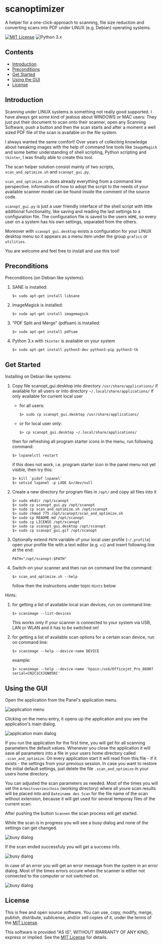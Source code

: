 scanoptimizer
=============

A helper for a one-click-approach to scanning, file size reduction and 
converting scans into PDF under LINUX (e.g. Debian) operating systems.

[![MIT License][LICENSE-BADGE]](LICENSE)
![Python 3.x][PYTHON-BADGE]

[LICENSE-BADGE]: https://img.shields.io/badge/license-MIT-blue.svg
[PYTHON-BADGE]: https://img.shields.io/badge/Python-3.x-blue.svg


Contents
--------

* [Introduction](#introduction)
* [Preconditions](#preconditions)
* [Get Started](#get-started)
* [Using the GUI](#using-the-gui)
* [License](#license)


Introduction
------------

Scanning under LINUX systems is something not really good supported. I have 
always got some kind of jealous about WINDOWS or MAC users: They just put their 
document to scan onto their scanner, open any Scanning Software, push a button
and then the scan starts and after a moment a well sized PDF file of the
scan is available on the file system.

I always wanted the same comfort!
Over years of collecting knowledge about tweaking images with the help of
command line tools like `ImageMagick` and some better understanding of shell
scripting, Python scripting and `tkinter`, I was finally able to create this
tool.

The scan helper solution consist mainly of two scripts, `scan_and_optimize.sh` 
and `scanopt_gui.py`.

`scan_and_optimize.sh` does already everything from a command line perspective.
information of how to adopt the script to the needs of your available scanner
model can be found inside the comment of the source code.

`scanopt_gui.py` is just a user friendly interface of the shell script with
little additional functionality, like saving and reading the last settings to
a configuration file. The configuration file is saved to the users `HOME`, so 
every user on a system has his own settings, separated from the others.

Moreover with `scanopt_gui.desktop` exists a configuration for your LINUX 
desktop menu so it appears as a menu item under the group `grafics` or 
`utilities`.

You are welcome and feel free to install and use this tool!


Preconditions
-------------

Preconditions (on Debian like systems):

1. SANE is installed:
   ```
   $> sudo apt-get install libsane
   ```

2. ImageMagick is installed:
   ```
   $> sudo apt-get install imagemagick
   ```

3. "PDF Split and Merge" (pdfsam) is installed:
   ```
   $> sudo apt-get install pdfsam
   ```

4. Python 3.x with `tkinter` is available on your system
   ```
   $> sudo apt-get install python3-dev python3-pip python3-tk
   ```


Get Started
-----------

Installing on Debian like systems:

1. Copy file scanopt_gui.desktop into directory `/usr/share/applications/` if
   available for all users or into directory `~/.local/share/applications/` if
   only available for current local user

   * for all users:
     ```
     $> sudo cp scanopt_gui.desktop /usr/share/applications/
     ```
   * or for local user only:
     ```
     $> cp scanopt_gui.desktop ~/.local/share/applications/
     ```

   then for refreshing all program starter icons in the menu, run following
   command:
   ```
   $> lxpanelctl restart
   ```
   if this does not work, i.e. program starter icon in the panel menu not yet visible, then try this:
   ```
   $> kill `pidof lxpanel`
   $> setsid lxpanel -p LXDE &>/dev/null
   ```

2. Create a new directory for program files in `/opt/` and copy all files into it
   ```
   $> sudo mkdir /opt/scanopt
   $> sudo cp scanopt_gui.py /opt/scanopt
   $> sudo cp scan_and_optimize.sh /opt/scanopt
   $> sudo chmod 775 /opt/scanopt/scan_and_optimize.sh
   $> sudo cp README.md /opt/scanopt
   $> sudo cp LICENSE /opt/scanopt
   $> sudo cp scanopt_gui.desktop /opt/scanopt
   $> sudo cp scanopt_gui.gif /opt/scanopt
   ```

3. Optionally extend `PATH` variable of your local user profile (`~/.profile`)
   open your profile file with a text editor (e.g. `vi`) and insert following
   line at the end:
   ```
   PATH="/opt/scanopt:$PATH"
   ```

4. Switch-on your scanner and then run on command line the command:
   ```
   $> scan_and_optimize.sh --help
   ```
   follow then the instructions under topic `Hints` below


Hints:

1. for getting a list of available local scan devices, run on command line:
   ```
   $> scanimage --list-devices
   ```
   This works only if your scanner is connected to your system via USB, LAN or
   WLAN and it has to be switched on!

2. for getting a list of available scan options for a certain scan device,
   run on command line:
   ```
   $> scanimage --help --device-name DEVICE
   ```

   example:
   ```
   $> scanimage --help --device-name 'hpaio:/usb/Officejet_Pro_8600?serial=CN2C1CXJGN05KC'
   ```


Using the GUI
-------------

Open the application from the Panel's application menu.

![application menu](docs/menu_placing.png)

Clicking on the menu entry, it opens up the application and you see the 
application's main dialog.

![application main dialog](docs/application_window.png)

If you run the application for the first time, you will get for all scanning
parameters the default values. Whenever you close the application it will save
all parameters into a file in your users home directory called `.scan_and_optimize`.
On every application start it will read from this file - if it exists - the 
settings from your previous session. In case you want to restore the initial 
default settings, just delete the file `.scan_and_optimize` in your users home
directory.

You can adjusted the scan parameters as needed. Most of the times you will set
the `Arbeitsverzeichnis` (working directory) where all youre scan results will
be placed into and `Dateiname des Scan` for the file name of the scan without 
extension, because it will get used for several temporay files of the current 
scan.

After pushing the button `Scannen` the scan process will get started.

While the scan is in progress you will see a busy dialog and none of the settings can 
get changed.

![busy dialog](docs/scan_in_progress.png)

If the scan ended successfuly you will get a success info.

![busy dialog](docs/scan_successful.png)

In case of an error you will get an error message from the system in an error 
dialog. Most of the times errors occure when the scanner is either not connected
to the computer or not switched on.

![busy dialog](docs/scan_error.png)


License
-------

This is free and open source software. You can use, copy, modify,
merge, publish, distribute, sublicense, and/or sell copies of it,
under the terms of the [MIT License](LICENSE).

This software is provided "AS IS", WITHOUT WARRANTY OF ANY KIND,
express or implied. See the [MIT License](LICENSE) for details.
